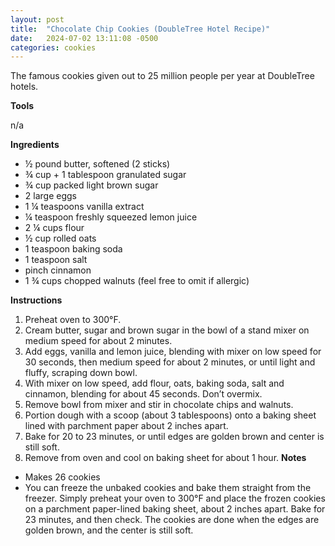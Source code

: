 ```yaml
---
layout: post
title:  "Chocolate Chip Cookies (DoubleTree Hotel Recipe)"
date:   2024-07-02 13:11:08 -0500
categories: cookies
---
```


The famous cookies given out to 25 million people per year at DoubleTree hotels.

**Tools**

n/a

**Ingredients**

* ½ pound butter, softened (2 sticks)
* ¾ cup + 1 tablespoon granulated sugar
* ¾ cup packed light brown sugar
* 2 large eggs
* 1 ¼ teaspoons vanilla extract
* ¼ teaspoon freshly squeezed lemon juice
* 2 ¼ cups flour
* ½ cup rolled oats
* 1 teaspoon baking soda
* 1 teaspoon salt
* pinch cinnamon
* 1 ¾ cups chopped walnuts (feel free to omit if allergic)

**Instructions**

1. Preheat oven to 300°F.
2. Cream butter, sugar and brown sugar in the bowl of a stand mixer on medium speed for about 2 minutes.
3. Add eggs, vanilla and lemon juice, blending with mixer on low speed for 30 seconds, then medium speed for about 2 minutes, or until light and fluffy, scraping down bowl.
4. With mixer on low speed, add flour, oats, baking soda, salt and cinnamon, blending for about 45 seconds. Don’t overmix.
5. Remove bowl from mixer and stir in chocolate chips and walnuts.
6. Portion dough with a scoop (about 3 tablespoons) onto a baking sheet lined with parchment paper about 2 inches apart.
7. Bake for 20 to 23 minutes, or until edges are golden brown and center is still soft.
8. Remove from oven and cool on baking sheet for about 1 hour.
**Notes**

* Makes 26 cookies
* You can freeze the unbaked cookies and bake them straight from the freezer. Simply preheat your oven to 300°F and place the frozen cookies on a parchment paper-lined baking sheet, about 2 inches apart. Bake for 23 minutes, and then check. The cookies are done when the edges are golden brown, and the center is still soft.


